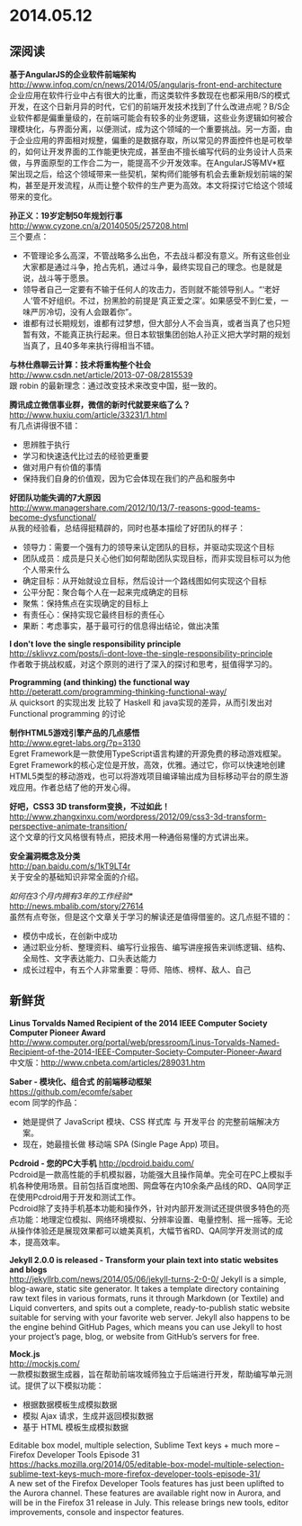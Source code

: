 2014.05.12
========

## 深阅读

**基于AngularJS的企业软件前端架构** 
http://www.infoq.com/cn/news/2014/05/angularjs-front-end-architecture  
企业应用在软件行业中占有很大的比重，而这类软件多数现在也都采用B/S的模式开发，在这个日新月异的时代，它们的前端开发技术找到了什么改进点呢？B/S企业软件都是偏重量级的，在前端可能会有较多的业务逻辑，这些业务逻辑如何被合理模块化，与界面分离，以便测试，成为这个领域的一个重要挑战。另一方面，由于企业应用的界面相对规整，偏重的是数据存取，所以常见的界面控件也是可枚举的，如何让开发界面的工作能更快完成，甚至由不擅长编写代码的业务设计人员来做，与界面原型的工作合二为一，能提高不少开发效率。在AngularJS等MV*框架出现之后，给这个领域带来一些契机，架构师们能够有机会去重新规划前端的架构，甚至是开发流程，从而让整个软件的生产更为高效。本文将探讨它给这个领域带来的变化。

**孙正义：19岁定制50年规划行事**  
http://www.cyzone.cn/a/20140505/257208.html  
三个要点：

- 不管理论多么高深，不管战略多么出色，不去战斗都没有意义。所有这些创业大家都是通过斗争，抢占先机，通过斗争，最终实现自己的理念。也是就是说，战斗等于愿景。
- 领导者自己一定要有不输于任何人的攻击力，否则就不能领导别人。“‘老好人’管不好组织。不过，扮黑脸的前提是‘真正爱之深’。如果感受不到仁爱，一味严厉冷切，没有人会跟着你”。
- 谁都有过长期规划，谁都有过梦想，但大部分人不会当真，或者当真了也只短暂有效，不能真正执行起来。但日本软银集团创始人孙正义把大学时期的规划当真了，且40多年来执行得相当不错。

**与林仕鼎聊云计算：技术将重构整个社会**  
http://www.csdn.net/article/2013-07-08/2815539  
跟 robin 的最新理念：通过改变技术来改变中国，挺一致的。

**腾讯成立微信事业群，微信的新时代就要来临了么？**  
http://www.huxiu.com/article/33231/1.html  
有几点讲得很不错：

- 思辨胜于执行
- 学习和快速迭代比过去的经验更重要
- 做对用户有价值的事情
- 保持我们自身的价值观，因为它会体现在我们的产品和服务中

**好团队功能失调的7大原因**  
http://www.managershare.com/2012/10/13/7-reasons-good-teams-become-dysfunctional/  
从我的经验看，总结得挺精辟的，同时也基本描绘了好团队的样子：

- 领导力：需要一个强有力的领导来认定团队的目标，并驱动实现这个目标
- 团队成员：成员是只关心他们如何帮助团队实现目标，而非实现目标可以为他个人带来什么
- 确定目标：从开始就设立目标，然后设计一个路线图如何实现这个目标
- 公平分配：聚合每个人在一起来完成确定的目标
- 聚焦：保持焦点在实现确定的目标上
- 有责任心：保持实现它最终目标的责任心
- 果断：考虑事实，基于最可行的信息得出结论，做出决策

**I don't love the single responsibility principle**  
http://sklivvz.com/posts/i-dont-love-the-single-responsibility-principle  
作者敢于挑战权威，对这个原则的进行了深入的探讨和思考，挺值得学习的。

**Programming (and thinking) the functional way**  
http://peteratt.com/programming-thinking-functional-way/  
从 quicksort 的实现出发 比较了 Haskell 和 java实现的差异，从而引发出对 Functional programming 的讨论  

**制作HTML5游戏引擎产品的几点感悟**  
http://www.egret-labs.org/?p=3130  
Egret Framework是一款使用TypeScript语言构建的开源免费的移动游戏框架。Egret Framework的核心定位是开放，高效，优雅。通过它，你可以快速地创建HTML5类型的移动游戏，也可以将游戏项目编译输出成为目标移动平台的原生游戏应用。作者总结了他的开发心得。  

**好吧，CSS3 3D transform变换，不过如此！**  
http://www.zhangxinxu.com/wordpress/2012/09/css3-3d-transform-perspective-animate-transition/  
这个文章的行文风格很有特点，把技术用一种通俗易懂的方式讲出来。

**安全漏洞概念及分类**    
http://pan.baidu.com/s/1kT9LT4r    
关于安全的基础知识非常全面的介绍。

*如何在3个月内拥有3年的工作经验**  
http://news.mbalib.com/story/27614  
虽然有点夸张，但是这个文章关于学习的解读还是值得借鉴的。这几点挺不错的：  
- 模仿中成长，在创新中成功
- 通过职业分析、整理资料、编写行业报告、编写讲座报告来训练逻辑、结构、全局性、文字表达能力、口头表达能力
- 成长过程中，有五个人非常重要：导师、陪练、榜样、敌人、自己

## 新鲜货

**Linus Torvalds Named Recipient of the 2014 IEEE Computer Society Computer Pioneer Award**  
http://www.computer.org/portal/web/pressroom/Linus-Torvalds-Named-Recipient-of-the-2014-IEEE-Computer-Society-Computer-Pioneer-Award  
中文版：http://www.cnbeta.com/articles/289031.htm

**Saber - 模块化、组合式 的前端移动框架**  
https://github.com/ecomfe/saber  
ecom 同学的作品：
- 她是提供了 JavaScript 模块、CSS 样式库 与 开发平台 的完整前端解决方案。
- 现在，她最擅长做 移动端 SPA (Single Page App) 项目。

**Pcdroid - 您的PC大手机**
http://pcdroid.baidu.com/  
Pcdroid是一款高性能的手机模拟器，功能强大且操作简单。完全可在PC上模拟手机各种使用场景。目前包括百度地图、网盘等在内10余条产品线的RD、QA同学正在使用Pcdroid用于开发和测试工作。  
Pcdroid除了支持手机基本功能和操作外，针对内部开发测试还提供很多特色的亮点功能：地理定位模拟、网络环境模拟、分辨率设置、电量控制、摇一摇等。无论从操作体验还是展现效果都可以媲美真机，大幅节省RD、QA同学开发测试的成本，提高效率。

**Jekyll 2.0.0 is released - Transform your plain text into static websites and blogs**  
http://jekyllrb.com/news/2014/05/06/jekyll-turns-2-0-0/
Jekyll is a simple, blog-aware, static site generator. It takes a template directory containing raw text files in various formats, runs it through Markdown (or Textile) and Liquid converters, and spits out a complete, ready-to-publish static website suitable for serving with your favorite web server. Jekyll also happens to be the engine behind GitHub Pages, which means you can use Jekyll to host your project’s page, blog, or website from GitHub’s servers for free.

**Mock.js**  
http://mockjs.com/  
一款模拟数据生成器，旨在帮助前端攻城师独立于后端进行开发，帮助编写单元测试。提供了以下模拟功能：
- 根据数据模板生成模拟数据
- 模拟 Ajax 请求，生成并返回模拟数据
- 基于 HTML 模板生成模拟数据

Editable box model, multiple selection, Sublime Text keys + much more – Firefox Developer Tools Episode 31  
https://hacks.mozilla.org/2014/05/editable-box-model-multiple-selection-sublime-text-keys-much-more-firefox-developer-tools-episode-31/  
A new set of the Firefox Developer Tools features has just been uplifted to the Aurora channel. These features are available right now in Aurora, and will be in the Firefox 31 release in July. This release brings new tools, editor improvements, console and inspector features.
